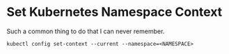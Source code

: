 # Set Kubernetes Namespace Context

Such a common thing to do that I can never remember.

```
kubectl config set-context --current --namespace=<NAMESPACE>
```
